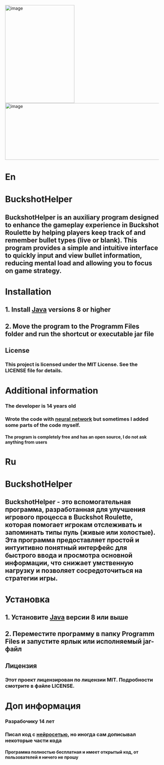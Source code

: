 <img width="227" height="321" alt="image" src="https://github.com/user-attachments/assets/00793618-4e19-4577-947f-ba884bf6c800" />
<img width="525" height="186" alt="image" src="https://github.com/user-attachments/assets/04bf5d52-7520-4370-b73d-2a0f08e8b278" />



# En
# BuckshotHelper
## BuckshotHelper is an auxiliary program designed to enhance the gameplay experience in Buckshot Roulette by helping players keep track of and remember bullet types (live or blank). This program provides a simple and intuitive interface to quickly input and view bullet information, reducing mental load and allowing you to focus on game strategy.

# Installation
## 1. Install [Java](https://www.oracle.com/java/technologies/downloads/) versions 8 or higher
## 2. Move the program to the Programm Files folder and run the shortcut or executable jar file

## License
### This project is licensed under the MIT License. See the LICENSE file for details.

# Additional information
### The developer is 14 years old
### Wrote the code with [neural network](https://en.wikipedia.org/wiki/Neural_network) but sometimes I added some parts of the code myself.
#### The program is completely free and has an open source, I do not ask anything from users

# Ru
# BuckshotHelper
## BuckshotHelper - это вспомогательная программа, разработанная для улучшения игрового процесса в Buckshot Roulette, которая помогает игрокам отслеживать и запоминать типы пуль (живые или холостые). Эта программа предоставляет простой и интуитивно понятный интерфейс для быстрого ввода и просмотра основной информации, что снижает умственную нагрузку и позволяет сосредоточиться на стратегии игры.

# Установка
## 1. Установите [Java](https://www.oracle.com/java/technologies/downloads/) версии 8 или выше
## 2. Переместите программу в папку Programm Files и запустите ярлык или исполняемый jar-файл

## Лицензия
### Этот проект лицензирован по лицензии MIT. Подробности смотрите в файле LICENSE.

# Доп информация
### Разрабочику 14 лет
### Писал код с [нейросетью](https://ru.wikipedia.org/wiki/%D0%9D%D0%B5%D0%B9%D1%80%D0%BE%D0%BD%D0%BD%D0%B0%D1%8F_%D1%81%D0%B5%D1%82%D1%8C), но иногда сам дописывал некоторые части кода
#### Программа полностью бесплатная и имеет открытый код, от пользователей я ничего не прошу
